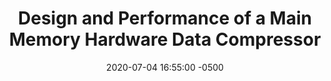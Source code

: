 ---
layout: paper-summary
title:  "Design and Performance of a Main Memory Hardware Data Compressor"
date:   2020-07-04 16:55:00 -0500
categories: paper
paper_title: "Design and Performance of a Main Memory Hardware Data Compressor"
paper_link: 
paper_keyword: Compression; X-Match
paper_year: EUROMICRO 1996
rw_set:
htm_cd:
htm_cr:
version_mgmt:
---